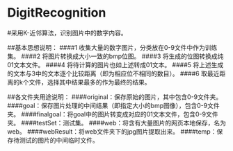 DigitRecognition
================

#采用K-近邻算法，识别图片中的数字内容。

##基本思想说明：
####1 收集大量的数字图片，分类放在0-9文件中作为训练集。
####2 将图片转换成大小一致的bmp位图。
####3 将生成的位图转换成纯01文本文件。
####4 将待计算的图片也如上述转成01文本。
####5 将上述生成的文本与3中的文本逐个比较距离（即为相应位不相同的数目）。
####6 取最近距离的k个文件，选择其中结果最多的作为最终的结果。



##各文件夹用途说明：
####original：保存原始的图片，其中包含0-9文件夹。
####goal：保存图片处理的中间结果（即指定大小的bmp图像），包含0-9文件夹。
####finalgoal：将goal中的图片转变成对应的01文本文件，包含0-9文件夹。
####testSet：测试集。
####web：将含有大量图片的网页本地保存，名为web。
####webResult：将web文件夹下的jpg图片提取出来。
####temp：保存待测试的图片的中间临时文件。
